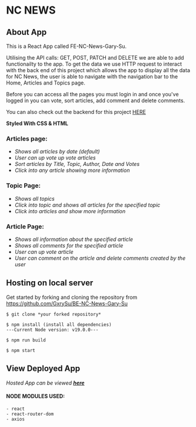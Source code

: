 # NC NEWS

## About App

This is a React App called FE-NC-News-Gary-Su.

Utilising the API calls: GET, POST, PATCH and DELETE we are able to add functionailty to the app.
To get the data we use HTTP request to interact with the back end of this project which allows the app to display all the data for NC News, the user is able to navigate with the navigation bar to the Home, Articles and Topics page.

Before you can access all the pages you must login in and once you've logged in you can vote, sort articles, add comment and delete comments.

You can also check out the backend for this project [HERE](https://github.com/GxrySu/BE-NC-News-Gary-Su)

**Styled With CSS & HTML**

### Articles page:

- _Shows all articles by date (default)_
- _User can up vote up vote articles_
- _Sort articles by Title, Topic, Author, Date and Votes_
- _Click into any article showing more information_

### Topic Page:

- _Shows all topics_
- _Click into topic and shows all articles for the specified topic_
- _Click into articles and show more information_

### Article Page:

- _Shows all information about the specified article_
- _Shows all comments for the specified article_
- _User can up vote article_
- _User can comment on the article and delete comments created by the user_



## Hosting on local server

Get started by forking and cloning the repository from https://github.com/GxrySu/BE-NC-News-Gary-Su

    $ git clone *your forked repository*

    $ npm install (install all dependencies)
    ---Current Node version: v19.0.0---

    $ npm run build

    $ npm start

## View Deployed App

*Hosted App can be viewed* **_[here](https://fe-nc-news-gary-80yfrpoiy-gxrysu.vercel.app/)_**

#### NODE MODULES USED:

    - react
    - react-router-dom
    - axios